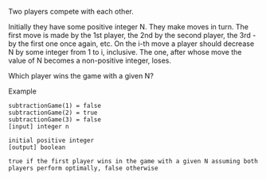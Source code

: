 Two players compete with each other.

Initially they have some positive integer N. They make moves in turn. The first move is made by the 1st player, the 2nd by the second player, the 3rd - by the first one once again, etc. On the i-th move a player should decrease N by some integer from 1 to i, inclusive. The one, after whose move the value of N becomes a non-positive integer, loses.

Which player wins the game with a given N?

Example

```
subtractionGame(1) = false
subtractionGame(2) = true
subtractionGame(3) = false
[input] integer n

initial positive integer
[output] boolean

true if the first player wins in the game with a given N assuming both players perform optimally, false otherwise
```
